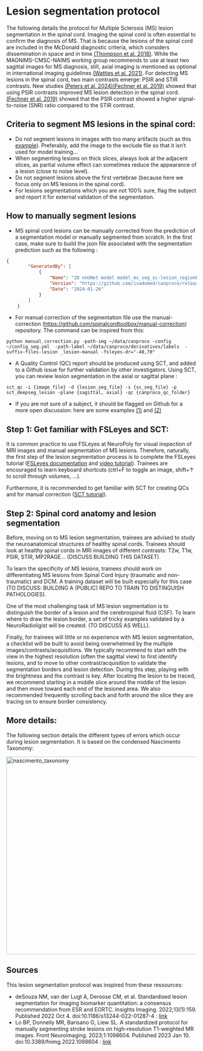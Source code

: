 # Lesion segmentation protocol

The following details the protocol for Multiple Sclerosis (MS) lesion segmentation in the spinal cord.
Imaging the spinal cord is often essential to confirm the diagnosis of MS. That is because the lesions of the spinal cord are included in the McDonald diagnostic criteria, which considers dissemination in space and in time [(Thompson et al. 2018)](https://pubmed.ncbi.nlm.nih.gov/29275977/). While the MAGNIMS-CMSC-NAIMS working group recommends to use at least two sagittal images for MS diagnosis, still, axial imaging is mentioned as optional in international imaging guidelines [(Wattjes et al. 2021)](https://pubmed.ncbi.nlm.nih.gov/34139157/).
For detecting MS lesions in the spinal cord, two main contrasts emerge: PSIR and STIR contrasts. New studies [(Peters et al. 2024)](https://pubmed.ncbi.nlm.nih.gov/38289376/)[(Fechner et al. 2019)](https://pubmed.ncbi.nlm.nih.gov/30679225/) showed that using PSIR contrasts improved MS lesion detection in the spinal cord. [(Fechner et al. 2019)](https://pubmed.ncbi.nlm.nih.gov/30679225/) showed that the PSIR contrast showed a higher signal-to-noise (SNR) ratio compared to the STIR contrast. 

## Criteria to segment MS lesions in the spinal cord:

- Do not segment lesions in images with too many artifacts (such as this [example](https://github.com/ivadomed/canproco/issues/53#issue-1938136790)). Preferably, add the image to the exclude file so that it isn’t used for model training…
- When segmenting lesions on thick slices, always look at the adjacent slices, as partial volume effect can sometimes reduce the appearance of a lesion (close to noise level).
- Do not segment lesions above the first vertebrae (because here we focus only on MS lesions in the spinal cord). 
- For lesions segmentations which you are not 100% sure, flag the subject and report it for external validation of the segmentation.

## How to manually segment lesions

- MS spinal cord lesions can be manually corrected from the prediction of a segmentation model or manually segmented from scratch. In the first case, make sure to build the json file associated with the segmentation prediction such as the following :

```json
{
        "GeneratedBy": [
            {
                "Name": "2D nnUNet model model_ms_seg_sc-lesion_regionBased.zip",
                "Version": "https://github.com/ivadomed/canproco/releases/tag/r20240125",
                "Date": "2024-01-26"
            }
        ]
    }
```

- For manual correction of the segmentation file use the manual-correction (https://github.com/spinalcordtoolbox/manual-correction) repository. The command can be inspired from this: 

```console
python manual_correction.py -path-img ~/data/canproco -config ~/config_seg.yml  -path-label ~/data/canproco/derivatives/labels  -suffix-files-lesion _lesion-manual -fsleyes-dr="-40,70"
``` 

- A Quality Control (QC) report should be produced using SCT, and added to a Github issue for further validation by other investigators. Using SCT, you can review lesion segmentation in the axial or sagittal plane :

```console
sct_qc -i {image_file} -d {lesion_seg_file} -s {sc_seg_file} -p sct_deepseg_lesion -plane {sagittal, axial} -qc {canproco_qc_folder}
```  

- If you are not sure of a subject, it should be flagged on Github for a more open discussion: here are some examples [(1)](https://github.com/ivadomed/ms-lesion-agnostic/issues/4#issuecomment-1947326493) and [(2)](https://github.com/ivadomed/ms-lesion-agnostic/issues/4#issuecomment-1947338624)

## Step 1: Get familiar with FSLeyes and SCT:
It is common practice to use FSLeyes at NeuroPoly for visual inspection of MRI images and manual segmentation of MS lesions. Therefore, naturally, the first step of the lesion segmentation process is to complete the FSLeyes tutorial ([FSLeyes documentation](https://open.win.ox.ac.uk/pages/fsl/fsleyes/fsleyes/userdoc/) and [video tutorial](https://www.youtube.com/playlist?list=PLIQIswOrUH69qFMNg8KYkEGkvCNEwlnfT)). Trainees are encouraged to learn keyboard shortcuts (ctrl+F to toggle an image, shift+↑ to scroll through volumes, ...).

Furthermore, it is recommended to get familiar with SCT for creating QCs and for manual correction ([SCT tutorial](https://spinalcordtoolbox.com/user_section/tutorials.html)). 

## Step 2: Spinal cord anatomy and lesion segmentation
Before, moving on to MS lesion segmentation, trainees are advised to study the neuroanatomical structures of healthy spinal cords. Trainees should look at healthy spinal cords in MRI images of different contrasts: T2w, T1w, PSIR, STIR, MP2RAGE... (DISCUSS BUILDING THIS DATASET).

To learn the specificity of MS lesions, trainees should work on differentiating MS lesions from Spinal Cord Injury (traumatic and non-traumatic) and DCM. A training dataset will be built especially for this case (TO DISCUSS: BUILDING A (PUBLIC) REPO TO TRAIN TO DISTINGUISH PATHOLOGIES). 

One of the most challenging task of MS lesion segmentation is to distinguish the border of a lesion and the cerebrospinal fluid (CSF). To learn where to draw the lesion border, a set of tricky examples validated by a NeuroRadioligist will be created. (TO DISCUSS AS WELL). 

Finally, for trainees will little or no experience with MS lesion segmentation, a checklist will be built to avoid being overwhelmed by the multiple images/contrasts/acquisitions. We typically recommend to start with the view in the highest resolution (often the sagittal view) to first identify lesions, and to move to other contrast/acquisition to validate the segmentation borders and lesion detection. During this step, playing with the brightness and the contrast is key. After locating the lesion to be traced, we recommend starting in a middle slice around the middle of the lesion and then move toward each end of the lesioned area. We also recommended frequently scrolling back and forth around the slice they are tracing on to ensure border consistency.

## More details:
The following section details the different types of errors which occur during lesion segmentation. It is based on the condensed Nascimento Taxonomy:

<img width="522" alt="nascimento_taxonomy" src="https://github.com/ivadomed/canproco/assets/67429280/36d9e45e-4a36-40f0-a4f5-e5f3ea3f06a0">

## Sources
This lesion segmentation protocol was inspired from these ressources: 
- deSouza NM, van der Lugt A, Deroose CM, et al. Standardised lesion segmentation for imaging biomarker quantitation: a consensus recommendation from ESR and EORTC. Insights Imaging. 2022;13(1):159. Published 2022 Oct 4. doi:10.1186/s13244-022-01287-4 : [link](https://pubmed.ncbi.nlm.nih.gov/36194301/)
- Lo BP, Donnelly MR, Barisano G, Liew SL. A standardized protocol for manually segmenting stroke lesions on high-resolution T1-weighted MR images. Front Neuroimaging. 2023;1:1098604. Published 2023 Jan 10. doi:10.3389/fnimg.2022.1098604 : [link](https://pubmed.ncbi.nlm.nih.gov/37555152/)

